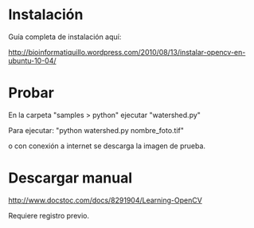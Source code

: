 # Instalación #

Guía completa de instalación aquí:

http://bioinformatiquillo.wordpress.com/2010/08/13/instalar-opencv-en-ubuntu-10-04/


# Probar #

En la carpeta "samples > python" ejecutar "watershed.py"

Para ejecutar: "python watershed.py nombre\_foto.tif"

o con conexión a internet se descarga la imagen de prueba.

# Descargar manual #

http://www.docstoc.com/docs/8291904/Learning-OpenCV

Requiere registro previo.